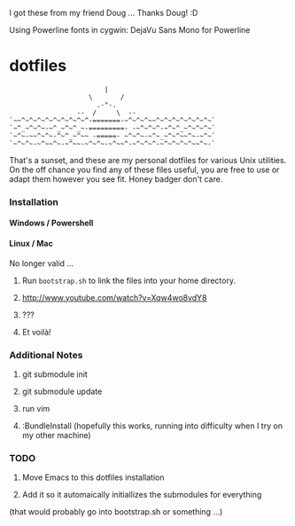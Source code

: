 I got these from my friend Doug ... Thanks Doug! :D

Using Powerline fonts in cygwin:
DejaVu Sans Mono for Powerline

dotfiles
========

                            |
                        \       /
                          .-"-.
                     --  /     \  --
    `~~^~^~^~^~^~^~^~^~^-=======-~^~^~^~~^~^~^~^~^~^~^~`
    `~^_~^~^~-~^_~^~^_~-=========- -~^~^~^-~^~^_~^~^~^~`
    `~^~-~~^~^~-^~^_~^~~ -=====- ~^~^~-~^~_~^~^~~^~-~^~`
    `~^~^~-~^~~^~-~^~~-~^~^~-~^~~^-~^~^~^-~^~^~^~^~~^~-`

That's a sunset, and these are my personal dotfiles for various Unix utilities.
On the off chance you find any of these files useful, you are free to use or
adapt them however you see fit. Honey badger don't care.

### Installation

#### Windows / Powershell

#### Linux / Mac

No longer valid ...
1. Run <code>bootstrap.sh</code> to link the files into your home directory.

2. http://www.youtube.com/watch?v=Xqw4wo8vdY8

3. ???

4. Et voilà!

### Additional Notes

1) git submodule init

2) git submodule update

3) run vim

4) :BundleInstall (hopefully this works, running into difficulty when I try on
my other machine)

### TODO

1) Move Emacs to this dotfiles installation

2) Add it so it automaically initiallizes the submodules for everything

(that would probably go into bootstrap.sh or something ...)
